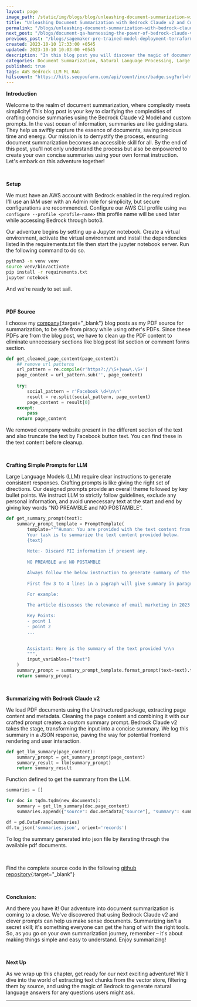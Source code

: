 ```yaml
---
layout: page
image_path: /static/img/blogs/blog/unleashing-document-summarization-with-bedrock-claude-v2-and-custom-prompts.png
title: "Unleashing Document Summarization with Bedrock Claude v2 and Custom Prompts"
permalink: "/blogs/unleashing-document-summarization-with-bedrock-claude-v2-and-custom-prompts/"
next_post: "/blogs/document-qa-harnessing-the-power-of-bedrock-claude-v2-llm-and-pinecone-vector-database"
previous_post: "/blogs/sagemaker-pre-trained-model-deployment-terraform/"
created: 2023-10-10 17:33:00 +0545
updated: 2023-10-10 10:03:00 +0545
description: "In this blog post you will discover the magic of document summarization with Bedrock Claude v2 and custom prompts. I'll guide you from setting up AWS credentials to unlocking the power of Large Language Models, breaking down each step. Witness how Bedrock transforms intricate content into easy-to-understand summaries and dumping into json to be rendered at frontend."
categories: Document Summarization, Natural Language Processing, Large Language Models, Text Analytics, Information Retrieval
published: true
tags: AWS Bedrock LLM ML RAG
hitscount: "https://hits.seeyoufarm.com/api/count/incr/badge.svg?url=https%3A%2F%2Fshishirsubedi.com%2Fblogs%2Funleashing-document-summarization-with-bedrock-claude-v2-and-custom-prompts%2F&count_bg=%232E3439&title_bg=%23FF0000&icon=&icon_color=%23E7E7E7&title=Visited&edge_flat=false"
---
```

**Introduction**

Welcome to the realm of document summarization, where complexity meets simplicity! This blog post is your key to clarifying the complexities of crafting concise summaries using the Bedrock Claude v2 Model and custom prompts. In the vast ocean of information, summaries are like guiding stars. They help us swiftly capture the essence of documents, saving precious time and energy. Our mission is to demystify the process, ensuring document summarization becomes an accessible skill for all. By the end of this post, you'll not only understand the process but also be empowered to create your own concise summaries using your own format instruction. Let's embark on this adventure together!

<br />

**Setup**

We must have an AWS account with Bedrock enabled in the required region. I'll use an IAM user with an Admin role for simplicity, but secure configurations are recommended. Configure our AWS CLI profile using `aws configure --profile <profile-name>` this profile name will be used later while accessing Bedrock through boto3.

Our adventure begins by setting up a Jupyter notebook. Create a virtual environment, activate the virtual environment and install the dependencies listed in the requirements.txt file then start the jupyter notebook server. Run the following command to do so.

```bash
python3 -m venv venv
source venv/bin/activate
pip install -r requirements.txt
jupyter notebook
```

And we're ready to set sail.


<br/>

**PDF Source**

I choose my [company](https://www.genesesolution.com/blogs/){:target="_blank"} blog posts as my PDF source for summarization, to be safe from piracy while using other's PDFs. Since these PDFs are from the blog post, we have to clean up the PDF content to eliminate unnecessary sections like blog post list section or comment forms section.

```python
def get_cleaned_page_content(page_content):
    ## remove url patterns
    url_pattern = re.compile(r'https?://\S+|www\.\S+')
    page_content = url_pattern.sub('', page_content)
    
    try:
        social_pattern = r'Facebook \d+\n\n'
        result = re.split(social_pattern, page_content)
        page_content = result[0]
    except:
        pass
    return page_content
```

We removed company website present in the different section of the text and also truncate the text by Facebook button text. You can find these in the text content before cleanup.

<br />


**Crafting Simple Prompts for LLM**

Large Language Models (LLM) require clear instructions to generate consistent responses. Crafting prompts is like giving the right set of directions. Our designed prompts provide an overall theme followed by key bullet points. We instruct LLM to strictly follow guidelines, exclude any personal information, and avoid unnecessary text at the start and end by giving key words “NO PREAMBLE and NO POSTAMBLE”.

```python
def get_summary_prompt(text):
    summary_prompt_template = PromptTemplate(
        template="""Human: You are provided with the text content from a pdf document.
        Your task is to summarize the text content provided below.
        {text}
        
        Note:- Discard PII information if present any. 
        
        NO PREAMBLE and NO POSTAMBLE

        Always follow the below instruction to generate summary of the content - 
        
        First few 3 to 4 lines in a pagraph will give summary in paragraph mode then will followed by key points as summary.

        For example:

        The article discusses the relevance of email marketing in 2023 and explores various trends impacting this marketing strategy and so on.
        
        Key Points:
        - point 1
        - point 2
        ...
        
        
        Assistant: Here is the summary of the text provided \n\n
        """,
        input_variables=["text"]
    )
    summary_prompt = summary_prompt_template.format_prompt(text=text).to_string()
    return summary_prompt
```

<br />

**Summarizing with Bedrock Claude v2**

We load PDF documents using the Unstructured package, extracting page content and metadata. Cleaning the page content and combining it with our crafted prompt creates a custom summary prompt. Bedrock Claude v2 takes the stage, transforming the input into a concise summary. We log this summary in a JSON response, paving the way for potential frontend rendering and user interaction.

```python
def get_llm_summary(page_content):
    summary_prompt = get_summary_prompt(page_content)
    summary_result = llm(summary_prompt)
    return summary_result
```

Function defined to get the summary from the LLM.

```python
summaries = []

for doc in tqdm.tqdm(new_documents):
    summary = get_llm_summary(doc.page_content)
    summaries.append({"source": doc.metadata["source"], "summary": summary})

df = pd.DataFrame(summaries)
df.to_json('summaries.json', orient='records')
```

To log the summary generated into json file by iterating through the available pdf documents.

<br />

Find the complete source code in the following [github repository](https://github.com/ccir41/llm-applications){:target="_blank"}

<br />

**Conclusion:**

And there you have it! Our adventure into document summarization is coming to a close. We've discovered that using Bedrock Claude v2 and clever prompts can help us make sense documents. Summarizing isn't a secret skill; it's something everyone can get the hang of with the right tools. So, as you go on your own summarization journey, remember – it's about making things simple and easy to understand. Enjoy summarizing!

<br />

**Next Up**

As we wrap up this chapter, get ready for our next exciting adventure! We'll dive into the world of extracting text chunks from the vector store, filtering them by source, and using the magic of Bedrock to generate natural language answers for any questions users might ask.

---